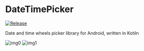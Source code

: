 # DateTimePicker
[![Release](https://jitpack.io/v/DiXl0f0S/DateTimePicker.svg)](https://jitpack.io/DiXl0f0S/DateTimePicker)

Date and time wheels picker library for Android, written in Kotiln

![img0](https://user-images.githubusercontent.com/1068033/118146454-f9ba0300-b451-11eb-93aa-4938a49e7379.png)
![img1](https://user-images.githubusercontent.com/1068033/118146474-fcb4f380-b451-11eb-83ef-694df3a87551.png)
